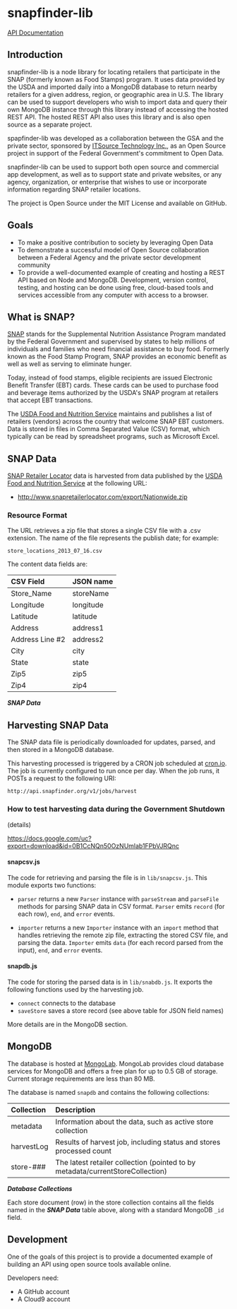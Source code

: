 snapfinder-lib
==============

[API Documentation][API]

Introduction
------------
snapfinder-lib is a node library for locating retailers that participate in the SNAP (formerly known as Food Stamps) program. It uses data provided by the USDA and imported daily into a MongoDB database to return nearby retailers for a given address, region, or geographic area in U.S. The library can be used to support developers who wish to import data and query their own MongoDB instance through this library instead of accessing the hosted REST API. The hosted REST API also uses this library and is also open source as a separate project.

spapfinder-lib was developed as a collaboration between the GSA and the private sector, sponsored by [ITSource Technology Inc.][ITSource], as an Open Source project in support of the Federal Government's commitment to Open Data.

snapfinder-lib can be used to support both open source and commercial app development, as well as to support state and private websites, or any agency, organization, or enterprise that wishes to use or incorporate information regarding SNAP retailer locations.

The project is Open Source under the MIT License and available on GitHub.


Goals
-----
* To make a positive contribution to society by leveraging Open Data
* To demonstrate a successful model of Open Source collaboration between a Federal Agency and the private sector development community
* To provide a well-documented example of creating and hosting a REST API based on Node and MongoDB. Development, version control, testing, and hosting can be done using free, cloud-based tools and services accessible from any computer with access to a browser.


What is SNAP?
-------------
[SNAP][USDA] stands for the Supplemental Nutrition Assistance Program mandated by the Federal Government and supervised by states to help millions of individuals and families who need financial assistance to buy food. Formerly known as the Food Stamp Program, SNAP provides an economic benefit as well as well as serving to eliminate hunger.

Today, instead of food stamps, eligible recipients are issued Electronic Benefit Transfer (EBT) cards. These cards can be used to purchase food and beverage items authorized by the USDA's SNAP program at retailers that accept EBT transactions.

The [USDA Food and Nutrition Service][USDA] maintains and publishes a list of retailers (vendors) across the country that welcome SNAP EBT customers. Data is stored in files in Comma Separated Value (CSV) format, which typically can be read by spreadsheet programs, such as Microsoft Excel.


SNAP Data
---------
[SNAP Retailer Locator][SNAP] data is harvested from data published by the [USDA Food and Nutrition Service][USDA] at the following URL:

* http://www.snapretailerlocator.com/export/Nationwide.zip

### Resource Format
The URL retrieves a zip file that stores a single CSV file with a .csv extension. The name of the file represents the publish date; for example:

`store_locations_2013_07_16.csv`

The content data fields are:

| CSV Field       | JSON name |
|:----------------|:----------|
| Store_Name      | storeName |
| Longitude       | longitude |
| Latitude        | latitude  |
| Address         | address1  |
| Address Line #2 | address2  |
| City            | city      |
| State           | state     |
| Zip5            | zip5      |
| Zip4            | zip4      |

***SNAP Data***

## Harvesting SNAP Data

The SNAP data file is periodically downloaded for updates, parsed, and then stored in a MongoDB database.

This harvesting processed is triggered by a CRON job scheduled at [cron.io][CRONIO]. The job is currently configured to run once per day. When the job runs, it POSTs a request to the following URI:

`http://api.snapfinder.org/v1/jobs/harvest`

### How to test harvesting data during the Government Shutdown

(details)

<https://docs.google.com/uc?export=download&id=0B1CcNQn50OzNUmlab1FPbVJRQnc>


#### snapcsv.js
The code for retrieving and parsing the file is in `lib/snapcsv.js`. This module exports two functions:

* `parser` returns a new `Parser` instance with `parseStream` and `parseFile` methods for parsing SNAP data in CSV format. `Parser` emits `record` (for each row), `end`, and `error` events.

* `importer` returns a new `Importer` instance with an `import` method that handles retrieving the remote zip file, extracting the stored CSV file, and parsing the data. `Importer` emits `data` (for each record parsed from the input), `end`, and `error` events.

#### snapdb.js
The code for storing the parsed data is in `lib/snabdb.js`. It exports the following functions used by the harvesting job.

* `connect` connects to the database
* `saveStore` saves a store record (see above table for JSON field names)

More details are in the MongoDB section.

MongoDB
-------
The database is hosted at [MongoLab][MongoLab]. MongoLab provides cloud database services for MongoDB and offers a free plan for up to 0.5 GB of storage. Current storage requirements are less than 80 MB.

The database is named `snapdb` and contains the following collections:

| Collection | Description
|:-----------|:------------
| metadata   | Information about the data, such as active store collection
| harvestLog | Results of harvest job, including status and stores processed count
| store-###  | The latest retailer collection (pointed to by metadata/currentStoreCollection)

***Database Collections***

Each store document (row) in the store collection contains all the fields named in the ***SNAP Data*** table above, along with a standard MongoDB `_id` field.

Development
-----------
One of the goals of this project is to provide a documented example of building an API using open source tools available online.

Developers need:

* A GitHub account
* A Cloud9 account




[API]:               https://github.com/tonypujals/snapfinder-lib/wiki/
[ITSource]:          http://www.itsourcetek.com/
[SNAP]:              http://www.snapretailerlocator.com/
[USDA]:              http://www.fns.usda.gov/snap/
[CRONIO]:            http://cronio.io/
[MongoLab]:          https://mongolab.com/
[GitHub]:            https://github.com/
[C9Chrome]:          https://chrome.google.com/webstore/detail/cloud9-button-for-github/gkddhhofgajgmgfebhaiihlahjmjkmph?hl=en-US
[Cloud9]:            https://c9.io/

